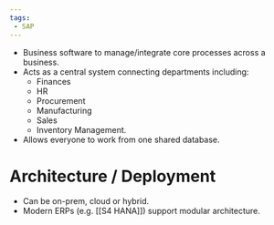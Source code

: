 ```yaml
---
tags:
 - SAP
---
```


- Business software to manage/integrate core processes across a business.
- Acts as a central system connecting departments including:
	- Finances
	- HR
	- Procurement
	- Manufacturing
	- Sales
	- Inventory Management.
- Allows everyone to work from one shared database.
# Architecture / Deployment

- Can be on-prem, cloud or hybrid.
- Modern ERPs (e.g. [[S4 HANA]]) support modular architecture.

